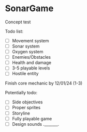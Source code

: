 # SonarGame
Concept test

Todo list:
- [ ] Movement system
- [ ] Sonar system
- [ ] Oxygen system
- [ ] Enemies/Obstacles
- [ ] Health and damage
- [ ] 3-5 playable levels
- [ ] Hostile entity

Finish core mechanic by 12/01/24 (1-3)

Potentially todo:
- [ ] Side objectives
- [ ] Proper sprites
- [ ] Storyline
- [ ] Fully playable game
- [ ] Design sounds ._______.
